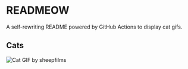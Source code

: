 # READMEOW

A self-rewriting README powered by GitHub Actions to display cat gifs.

## Cats

![Cat GIF by sheepfilms](https://media3.giphy.com/media/v1.Y2lkPTlhY2QwMmRhcmlvcjNodmZrZzZmcDFjdmZrbzFibGZsOWg3N3dmbGVnMWt4dXNsNCZlcD12MV9naWZzX3NlYXJjaCZjdD1n/zZMTVkTeEfeEg/200.gif)

